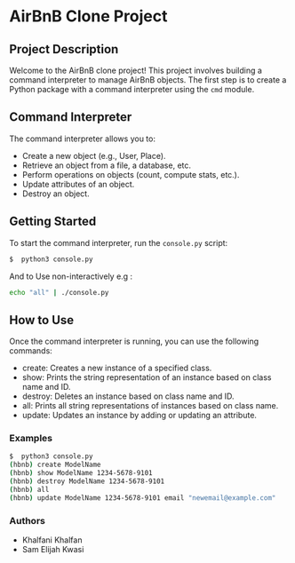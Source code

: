 # AirBnB Clone Project

## Project Description

Welcome to the AirBnB clone project! This project involves building a command interpreter to manage AirBnB objects. The first step is to create a Python package with a command interpreter using the `cmd` module.

## Command Interpreter

The command interpreter allows you to:

- Create a new object (e.g., User, Place).
- Retrieve an object from a file, a database, etc.
- Perform operations on objects (count, compute stats, etc.).
- Update attributes of an object.
- Destroy an object.

## Getting Started

To start the command interpreter, run the `console.py` script:

```bash
$  python3 console.py
```
And to Use non-interactively e.g :
```bash
echo "all" | ./console.py
```
## How to Use
Once the command interpreter is running, you can use the following commands:

- create: Creates a new instance of a specified class.
- show: Prints the string representation of an instance based on class name and ID.
- destroy: Deletes an instance based on class name and ID.
- all: Prints all string representations of instances based on class name.
- update: Updates an instance by adding or updating an attribute.
### Examples
```bash
$  python3 console.py
(hbnb) create ModelName
(hbnb) show ModelName 1234-5678-9101
(hbnb) destroy ModelName 1234-5678-9101
(hbnb) all
(hbnb) update ModelName 1234-5678-9101 email "newemail@example.com"
```
### Authors
- Khalfani Khalfan
- Sam Elijah Kwasi
